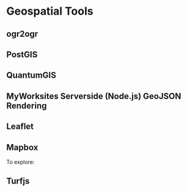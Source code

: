 # Geospatial Tools

## ogr2ogr

## PostGIS

## QuantumGIS

## MyWorksites Serverside (Node.js) GeoJSON Rendering

## Leaflet

## Mapbox

To explore:

## Turfjs
